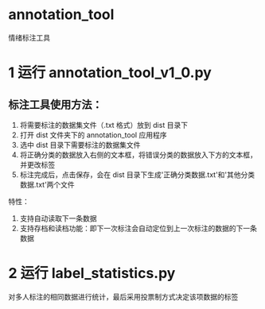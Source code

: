 # annotation_tool

情绪标注工具

# 1 运行 annotation_tool_v1_0.py

## 标注工具使用方法：

1. 将需要标注的数据集文件（.txt 格式）放到 dist 目录下
2. 打开 dist 文件夹下的 annotation_tool 应用程序
3. 选中 dist 目录下需要标注的数据集文件
4. 将正确分类的数据放入右侧的文本框，将错误分类的数据放入下方的文本框，并更改标签
5. 标注完成后，点击保存，会在 dist 目录下生成'正确分类数据.txt'和'其他分类数据.txt'两个文件

特性：

1. 支持自动读取下一条数据
2. 支持存档和读档功能：即下一次标注会自动定位到上一次标注的数据的下一条数据

# 2 运行 label_statistics.py

对多人标注的相同数据进行统计，最后采用投票制方式决定该项数据的标签
